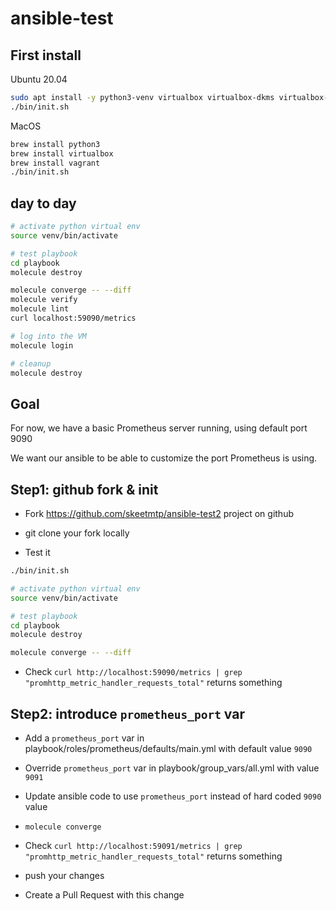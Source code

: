 # ansible-test

## First install

Ubuntu 20.04
```bash
sudo apt install -y python3-venv virtualbox virtualbox-dkms virtualbox-ext-pack vagrant
./bin/init.sh
```

MacOS
```bash
brew install python3
brew install virtualbox
brew install vagrant
./bin/init.sh
```

## day to day
```bash
# activate python virtual env
source venv/bin/activate

# test playbook
cd playbook
molecule destroy

molecule converge -- --diff
molecule verify
molecule lint
curl localhost:59090/metrics

# log into the VM
molecule login

# cleanup
molecule destroy
```



## Goal
For now, we have a basic Prometheus server running, using default port 9090

We want our ansible to be able to customize the port Prometheus is using.

## Step1: github fork & init

* Fork https://github.com/skeetmtp/ansible-test2 project on github

* git clone your fork locally

* Test it

```bash
./bin/init.sh

# activate python virtual env
source venv/bin/activate

# test playbook
cd playbook
molecule destroy

molecule converge -- --diff
```

* Check ```curl http://localhost:59090/metrics | grep "promhttp_metric_handler_requests_total"``` returns something

## Step2: introduce ```prometheus_port``` var

* Add a ```prometheus_port``` var in playbook/roles/prometheus/defaults/main.yml with default value ```9090```

* Override ```prometheus_port``` var in playbook/group_vars/all.yml with value ```9091```

* Update ansible code to use ```prometheus_port``` instead of hard coded ```9090``` value

* ```molecule converge```

* Check ```curl http://localhost:59091/metrics | grep "promhttp_metric_handler_requests_total"``` returns something

* push your changes

* Create a Pull Request with this change
